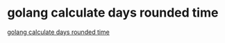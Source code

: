 # golang calculate days rounded time
[golang calculate days rounded time](https://aiwithcloud.com/2022/09/15/golang_calculate_days_rounded_time/)